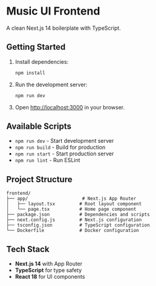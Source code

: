 # Music UI Frontend

A clean Next.js 14 boilerplate with TypeScript.

## Getting Started

1. Install dependencies:
   ```bash
   npm install
   ```

2. Run the development server:
   ```bash
   npm run dev
   ```

3. Open [http://localhost:3000](http://localhost:3000) in your browser.

## Available Scripts

- `npm run dev` - Start development server
- `npm run build` - Build for production
- `npm run start` - Start production server
- `npm run lint` - Run ESLint

## Project Structure

```
frontend/
├── app/                    # Next.js App Router
│   ├── layout.tsx         # Root layout component
│   └── page.tsx           # Home page component
├── package.json           # Dependencies and scripts
├── next.config.js         # Next.js configuration
├── tsconfig.json          # TypeScript configuration
└── Dockerfile             # Docker configuration
```

## Tech Stack

- **Next.js 14** with App Router
- **TypeScript** for type safety
- **React 18** for UI components
